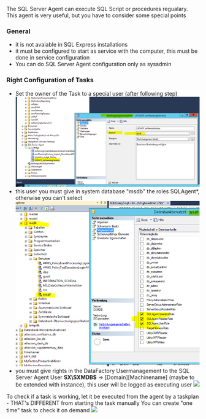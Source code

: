 

The SQL Server Agent can execute SQL Script or procedures regualary. This agent is very useful, but you have to consider some special points

### General
* it is not avaiable in SQL Express installations
* it must be configured to start as service with the computer, this must be done in service configuration
* You can do SQL Server Agent configuration only as sysadmin

### Right Configuration of Tasks
* Set the owner of the Task to a special user (after following step)  
![task_user](images/task_user.PNG "task_user")  
* this user you must give in system database "msdb" the roles SQLAgent*, otherwise you can't select  
![msdb_roles](images/msdb_roles.PNG "msdb_roles")  
* you must give rights in the DataFactory Usermanagement to the SQL Server Agent User **SX\SXMDB$** -> [Domain]\[Machinename] (maybe to be extended with instance), this user will be logged as executing user
![](images/df_user.png)  

To check if a task is working, let it be executed from the agent by a taskplan - THAT's DIFFERENT from starting the task manually
You can create "one time" task to check it on demand
![](images/manuell.PNG)





